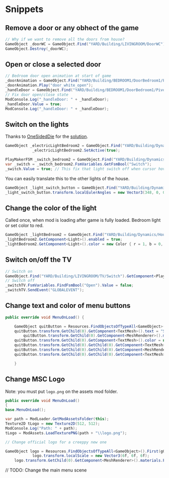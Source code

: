 # Snippets

## Remove a door or any obhect of the game

``` c#
// Why if we want to remove all the doors from house?
GameObject _doorWC = GameObject.Find("YARD/Building/LIVINGROOM/DoorWC");
GameObject.Destroy(_doorWC);
```
## Open or close a selected door

``` c#
// Bedroom door open animation at start of game
_doorAnimation = GameObject.Find("YARD/Building/BEDROOM1/DoorBedroom1/Pivot").GetComponent<Animation>();
_doorAnimation.Play("door_white_open");
_handleDoor = GameObject.Find("YARD/Building/BEDROOM1/DoorBedroom1/Pivot/Handle").GetComponent<PlayMakerFSM>().FsmVariables.FindFsmBool("DoorOpen");
// Fix door open/close state
ModConsole.Log("_handleDoor: " + _handleDoor);
_handleDoor.Value = true;
ModConsole.Log("_handleDoor: " + _handleDoor);
```
## Switch on the lights

Thanks to [OneSidedDie](https://www.reddit.com/user/OneSidedDie/) for the [solution](https://www.reddit.com/r/MySummerCar/comments/opq2xt/switch_on_the_bedroom_light/
).

``` c#
GameObject _electricLightBedroom2 = GameObject.Find("YARD/Building/Dynamics/HouseElectricity/ElectricAppliances/Bedroom2");
            _electricLightBedroom2.SetActive(true);

PlayMakerFSM _switch_bedroom2 = GameObject.Find("YARD/Building/Dynamics/LightSwitches/switch_bedroom2").GetComponent<PlayMakerFSM>();
var _switch = _switch_bedroom2.FsmVariables.GetFsmBool("Switch");
_switch.Value = true; // This fix that light switch off when cursor hover the light switch
```

You can easily translate this to the other lights of the house.

``` c#
GameObject _light_switch_button = GameObject.Find("YARD/Building/Dynamics/LightSwitches/switch_bedroom2/light_switch/light_switch_button");
_light_switch_button.transform.localEulerAngles = new Vector3(348, 0, 0);
```

## Change the color of the light

Called once, when mod is loading after game is fully loaded. Bedroom light or set color to red.

``` c#
GameObject _lightBedroom2 = GameObject.Find("YARD/Building/Dynamics/HouseElectricity/ElectricAppliances/Bedroom2/LightBedroom2");
_lightBedroom2.GetComponent<Light>().enabled = true;
_lightBedroom2.GetComponent<Light>().color = new Color { r = 1, b = 0, g = 0, a = 0.5f };
```

## Switch on/off the TV

``` c#
// Switch on
GameObject.Find("YARD/Building/LIVINGROOM/TV/Switch").GetComponent<PlayMakerFSM>().FsmVariables.FindFsmBool("Open").Value = true;
// Switch off
_switchTV.FsmVariables.FindFsmBool("Open").Value = false;
_switchTV.SendEvent("GLOBALEVENT");

```

## Change text and color of menu buttons

``` c#
public override void MenuOnLoad() {

    GameObject quitButton = Resources.FindObjectsOfTypeAll<GameObject>().First(gobj => gobj.name == "ButtonQuit");
    quitButton.transform.GetChild(0).GetComponent<TextMesh>().text = "Surt";
        quitButton.transform.GetChild(0).GetComponent<MeshRenderer>().materials.First().color = new Color(1f, 0f, 1f, 1f);
    quitButton.transform.GetChild(0).GetComponent<TextMesh>().color = new Color(1f, 0f, 1f, 1f); // Magenta!
    quitButton.transform.GetChild(0).GetChild(0).GetComponent<TextMesh>().text = "Surt";
    quitButton.transform.GetChild(0).GetChild(0).GetComponent<MeshRenderer>().materials.First().color = new Color(0f, 1f, 0f, 1f);
    quitButton.transform.GetChild(0).GetChild(0).GetComponent<TextMesh>().color = new Color(0f, 1f, 0f, 1f); // Green!

    }
```

## Change MSC Logo

Note: you must put `logo.png` on the assets mod folder.

``` c#
public override void MenuOnLoad()
{
base.MenuOnLoad();

var path = ModLoader.GetModAssetsFolder(this);
Texture2D tLogo = new Texture2D(512, 512);
ModConsole.Log("Path: " + path);
tLogo = ModAssets.LoadTexturePNG(path + "\\logo.png");

// Change official logo for a creeppy new one

GameObject logo = Resources.FindObjectsOfTypeAll<GameObject>().First(gObj => gObj.name == "LOGO");
            logo.transform.localScale = new Vector3(6f, 6f, 6f);
    logo.transform.GetChild(0).GetComponent<MeshRenderer>().materials.First().mainTexture = tLogo;
```

// TODO: Change the main menu scene
